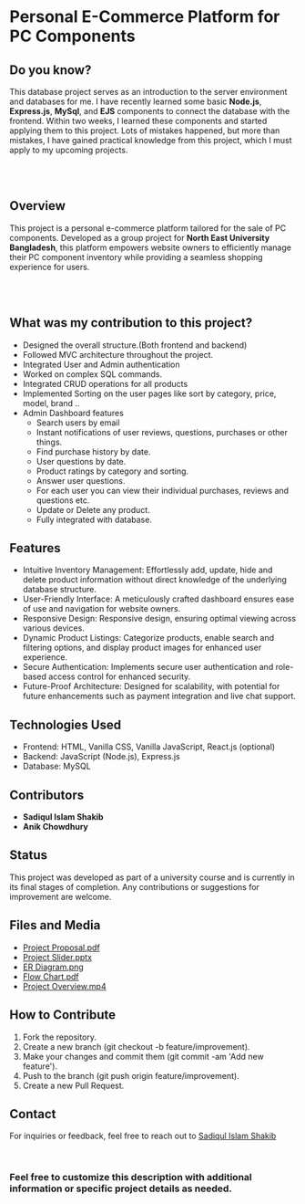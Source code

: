 # Personal E-Commerce Platform for PC Components

## Do you know?
<p>This database project serves as an introduction to the server environment and databases for me. I have recently learned some basic <b>Node.js</b>, <b>Express.js</b>, <b>MySql</b>, and <b>EJS</b> components to connect the database with the frontend. Within two weeks, I learned these components and started applying them to this project. Lots of mistakes happened, but more than mistakes, I have gained practical knowledge from this project, which I must apply to my upcoming projects.</p>
<br><br>

## Overview
<p>This project is a personal e-commerce platform tailored for the sale of PC components. Developed as a group project for <b>North East University Bangladesh</b>, this platform empowers website owners to efficiently manage their PC component inventory while providing a seamless shopping experience for users.</p><br><br>

## What was my contribution to this project?
- Designed the overall structure.(Both frontend and backend)
- Followed MVC architecture throughout the project.
- Integrated User and Admin authentication
- Worked on complex SQL commands.
- Integrated CRUD operations for all products
- Implemented Sorting on the user pages like sort by category, price, model, brand ..
- Admin Dashboard features
  - Search users by email
  - Instant notifications of user reviews, questions, purchases or other things.
  - Find purchase history by date.
  - User questions by date.
  - Product ratings by category and sorting.
  - Answer user questions.
  - For each user you can view their individual purchases, reviews and questions etc.
  - Update or Delete any product.
  - Fully integrated with database.

## Features
- Intuitive Inventory Management: Effortlessly add, update, hide and delete product information without direct knowledge of the underlying database structure.
- User-Friendly Interface: A meticulously crafted dashboard ensures ease of use and navigation for website owners.
- Responsive Design: Responsive design, ensuring optimal viewing across various devices.
- Dynamic Product Listings: Categorize products, enable search and filtering options, and display product images for enhanced user experience.
- Secure Authentication: Implements secure user authentication and role-based access control for enhanced security.
- Future-Proof Architecture: Designed for scalability, with potential for future enhancements such as payment integration and live chat support.

## Technologies Used
- Frontend: HTML, Vanilla CSS, Vanilla JavaScript, React.js (optional)
- Backend: JavaScript (Node.js), Express.js
- Database: MySQL

## Contributors
- <b>Sadiqul Islam Shakib</b>
- <b>Anik Chowdhury</b>

## Status
<p>This project was developed as part of a university course and is currently in its final stages of completion. Any contributions or suggestions for improvement are welcome.</p>

## Files and Media
- [Project Proposal.pdf](https://drive.google.com/file/d/124WgAUmIx9Fp4VSmY-JRE8cgB9e2SvFb/view?usp=sharing)
- [Project Slider.pptx](https://docs.google.com/presentation/d/1L52EQZVm_NCPp1nk3y-G3Bf1zkzQ_9kV/edit?usp=sharing&ouid=105383669355188695909&rtpof=true&sd=true)
- [ER Diagram.png](https://drive.google.com/file/d/17eXUZBf9KvDg9y1P7fzvkXfYdzZyNg3r/view?usp=sharing)
- [Flow Chart.pdf](https://drive.google.com/file/d/1ubu8S9Vg3_bMDskrQAIE-58yk4lsFdLs/view?usp=sharing)
- [Project Overview.mp4](https://drive.google.com/file/d/1ej4blzkYd6M2zhHDBxXeMDc74AiJufUQ/view?usp=drivesdk)

## How to Contribute
1. Fork the repository.
2. Create a new branch (git checkout -b feature/improvement).
3. Make your changes and commit them (git commit -am 'Add new feature').
4. Push to the branch (git push origin feature/improvement).
5. Create a new Pull Request.

## Contact
For inquiries or feedback, feel free to reach out to [Sadiqul Islam Shakib](mailto:sadiqul.islam.shakib21@gmail.com)

<br>

### Feel free to customize this description with additional information or specific project details as needed.
